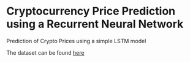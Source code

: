 # Cryptocurrency Price Prediction using a Recurrent Neural Network
Prediction of Crypto Prices using a simple LSTM model

The dataset can be found [here](https://www.kaggle.com/datasets/sudalairajkumar/cryptocurrencypricehistory)
